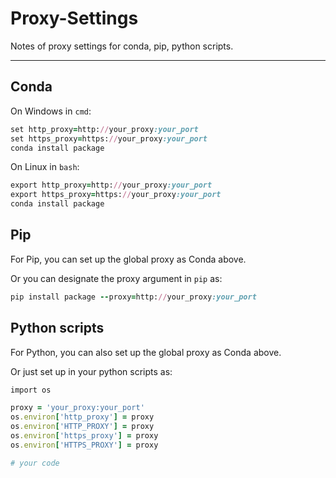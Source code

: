 # Proxy-Settings
Notes of proxy settings for conda, pip, python scripts.

---------------------

## Conda
On Windows in `cmd`:
```ruby
set http_proxy=http://your_proxy:your_port
set https_proxy=https://your_proxy:your_port
conda install package
```

On Linux in `bash`:
```ruby
export http_proxy=http://your_proxy:your_port
export https_proxy=https://your_proxy:your_port
conda install package
```

## Pip
For Pip, you can set up the global proxy as Conda above.

Or you can designate the proxy argument in `pip` as:
```ruby
pip install package --proxy=http://your_proxy:your_port
```

## Python scripts
For Python, you can also set up the global proxy as Conda above.

Or just set up in your python scripts as:
```ruby
import os

proxy = 'your_proxy:your_port'
os.environ['http_proxy'] = proxy
os.environ['HTTP_PROXY'] = proxy
os.environ['https_proxy'] = proxy
os.environ['HTTPS_PROXY'] = proxy

# your code
```
